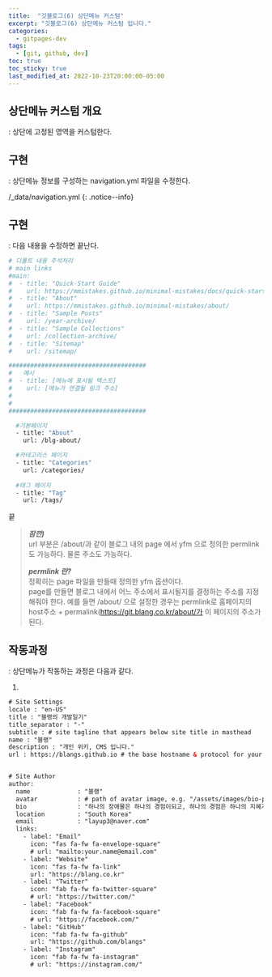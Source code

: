 ```yaml
---
title:  "깃블로그(6) 상단메뉴 커스텀"
excerpt: "깃블로그(6) 상단메뉴 커스텀 입니다."
categories:
  - gitpages-dev
tags:
  - [git, github, dev]
toc: true
toc_sticky: true
last_modified_at: 2022-10-23T20:00:00-05:00
---
```


## 상단메뉴 커스텀 개요
: 상단에 고정된 영역을 커스텀한다. 


## 구현
: 상단메뉴 정보를 구성하는 navigation.yml 파일을 수정한다.

/_data/navigation.yml
{: .notice--info}


## 구현
: 다음 내용을 수정하면 끝난다. 

```bash
# 디폴트 내용 주석처리
# main links
#main:
#  - title: "Quick-Start Guide"
#    url: https://mmistakes.github.io/minimal-mistakes/docs/quick-start-guide/
#  - title: "About"
#    url: https://mmistakes.github.io/minimal-mistakes/about/
#  - title: "Sample Posts"
#    url: /year-archive/
#  - title: "Sample Collections"
#    url: /collection-archive/
#  - title: "Sitemap"
#    url: /sitemap/

######################################
#   예시
#  - title: [메뉴에 표시될 텍스트]
#    url: [메뉴가 연결될 링크 주소]
#
# 
######################################

  #기본페이지
  - title: "About"
    url: /blg-about/

  #카테고리스 페이지
  - title: "Categories" 
    url: /categories/
  
  #태그 페이지
  - title: "Tag" 
    url: /tags/ 

```
  
끝

> ***잠깐)***  
> url 부분은 /about/과 같이 블로그 내의 page 에서 yfm 으로 정의한 permlink도 가능하다.
> 물론 주소도 가능하다.
>   
> ***permlink 란?***  
> 정확히는 page 파일을 만들때 정의한 yfm 옵션이다.  
> page를 만들면 블로그 내에서 어느 주소에서 표시될지를 결정하는 주소를 지정해줘야 한다. 
> 예를 들면 /about/ 으로 설정한 경우는 permlink로 홈페이지의 host주소 + permalink(https://git.blang.co.kr/about/가 이 페이지의 주소가 된다. 


## 작동과정 
: 상단메뉴가 작동하는 과정은 다음과 같다. 

1. 

```xml
# Site Settings
locale : "en-US"
title : "블랭의 개발일기"
title_separator : "-"
subtitle : # site tagline that appears below site title in masthead
name : "블랭"
description : "개인 위키, CMS 입니다."
url : https://blangs.github.io # the base hostname & protocol for your site e.g. "https://mmistakes.github.io"


# Site Author
author:
  name             : "블랭"
  avatar           : # path of avatar image, e.g. "/assets/images/bio-photo.jpg"
  bio              : "하나의 장애물은 하나의 경험이되고, 하나의 경험은 하나의 지혜가 된다!!"
  location         : "South Korea"
  email            : "layup3@naver.com"
  links:
    - label: "Email"
      icon: "fas fa-fw fa-envelope-square"
      # url: "mailto:your.name@email.com"
    - label: "Website"
      icon: "fas fa-fw fa-link"
      url: "https://blang.co.kr"
    - label: "Twitter"
      icon: "fab fa-fw fa-twitter-square"
      # url: "https://twitter.com/"
    - label: "Facebook"
      icon: "fab fa-fw fa-facebook-square"
      # url: "https://facebook.com/"
    - label: "GitHub"
      icon: "fab fa-fw fa-github"
      url: "https://github.com/blangs"
    - label: "Instagram"
      icon: "fab fa-fw fa-instagram"
      # url: "https://instagram.com/"

```



